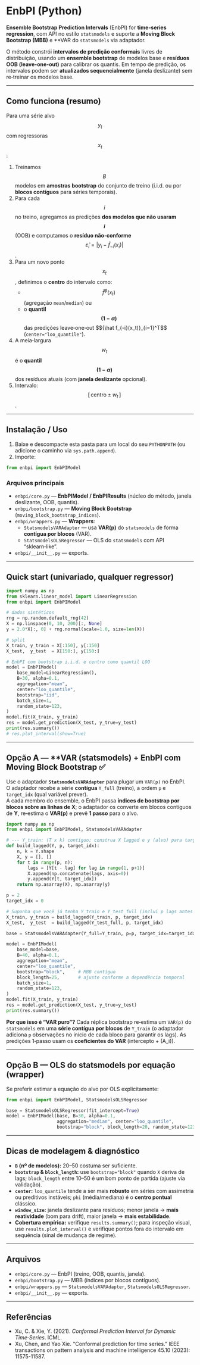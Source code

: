 # EnbPI (Python)

**Ensemble Bootstrap Prediction Intervals** (EnbPI) for **time‑series regression**, com API no estilo `statsmodels` e suporte a **Moving Block Bootstrap (MBB)** e **VAR do `statsmodels` via adaptador.

O método constrói **intervalos de predição conformais** livres de distribuição, usando um **ensemble bootstrap** de modelos base e **resíduos OOB (leave‑one‑out)** para calibrar os quantis. Em tempo de predição, os intervalos podem ser **atualizados sequencialmente** (janela deslizante) sem re‑treinar os modelos base.

---

## Como funciona (resumo)

Para uma série alvo $$y_t$$ com regressoras $$x_t$$:

1. Treinamos $$B$$ modelos em **amostras bootstrap** do conjunto de treino (i.i.d. ou por **blocos contíguos** para séries temporais).
2. Para cada $$i$$ no treino, agregamos as predições **dos modelos que não usaram $$i$$** (OOB) e computamos o **resíduo não‑conforme** $$\hat\varepsilon_i = \lvert y_i - \hat f_{-i}(x_i)\rvert$$.
3. Para um novo ponto $$x_t$$, definimos o **centro** do intervalo como:
   - $$\hat f^{\phi}(x_t)$$ (agregação `mean`/`median`) ou
   - o **quantil $$(1-\alpha)$$** das predições leave‑one‑out $${\hat f_{-i}(x_t)\}_{i=1}^T$$ (`center="loo_quantile"`).
4. A meia‑largura $$w_t$$ é o **quantil $$(1-\alpha)$$** dos resíduos atuais (com **janela deslizante** opcional).  
5. Intervalo: $$[\,\text{centro} \pm w_t\,]$$.

---

## Instalação / Uso

1) Baixe e descompacte esta pasta para um local do seu `PYTHONPATH` (ou adicione o caminho via `sys.path.append`).  
2) Importe:
```python
from enbpi import EnbPIModel
```

### Arquivos principais

- `enbpi/core.py` — **EnbPIModel / EnbPIResults** (núcleo do método, janela deslizante, OOB, quantis).
- `enbpi/bootstrap.py` — **Moving Block Bootstrap** (`moving_block_bootstrap_indices`).
- `enbpi/wrappers.py` — **Wrappers**:
  - `StatsmodelsVARAdapter` — usa **VAR(p)** do `statsmodels` de forma **contígua por blocos** (VAR).
  - `StatsmodelsOLSRegressor` — OLS do `statsmodels` com API “sklearn‑like”.
- `enbpi/__init__.py` — exports.

---

## Quick start (univariado, qualquer regressor)

```python
import numpy as np
from sklearn.linear_model import LinearRegression
from enbpi import EnbPIModel

# dados sintéticos
rng = np.random.default_rng(42)
X = np.linspace(0, 10, 200)[:, None]
y = 2.0*X[:, 0] + rng.normal(scale=1.0, size=len(X))

# split
X_train, y_train = X[:150], y[:150]
X_test,  y_test  = X[150:], y[150:]

# EnbPI com bootstrap i.i.d. e centro como quantil LOO
model = EnbPIModel(
    base_model=LinearRegression(),
    B=30, alpha=0.1,
    aggregation="mean",
    center="loo_quantile",
    bootstrap="iid",
    batch_size=1,
    random_state=123,
)
model.fit(X_train, y_train)
res = model.get_prediction(X_test, y_true=y_test)
print(res.summary())
# res.plot_interval(show=True)
```

---

## Opção A — **VAR (statsmodels) + EnbPI com **Moving Block Bootstrap** ✅

Use o adaptador **`StatsmodelsVARAdapter`** para plugar um `VAR(p)` no EnbPI.  
O adaptador recebe a série **contígua** `Y_full` (treino), a ordem `p` e `target_idx` (qual variável prever).  
A cada membro do ensemble, o EnbPI passa **índices de bootstrap por blocos sobre as linhas de X**; o adaptador os converte em blocos contíguos de **Y**, re‑estima o **VAR(p)** e prevê **1 passo** para o alvo.

```python
import numpy as np
from enbpi import EnbPIModel, StatsmodelsVARAdapter

# --- Y_train: (T x k) contíguo; construa X lagged e y (alvo) para target_idx ---
def build_lagged(Y, p, target_idx):
    n, k = Y.shape
    X, y = [], []
    for t in range(p, n):
        lags = [Y[t - lag] for lag in range(1, p+1)]
        X.append(np.concatenate(lags, axis=0))
        y.append(Y[t, target_idx])
    return np.asarray(X), np.asarray(y)

p = 2
target_idx = 0

# Suponha que você já tenha Y_train e Y_test_full (inclui p lags antes do 1º test)
X_train, y_train = build_lagged(Y_train, p, target_idx)
X_test,  y_test  = build_lagged(Y_test_full, p, target_idx)

base = StatsmodelsVARAdapter(Y_full=Y_train, p=p, target_idx=target_idx, trend='c')

model = EnbPIModel(
    base_model=base,
    B=40, alpha=0.1,
    aggregation="mean",
    center="loo_quantile",
    bootstrap="block",     # MBB contíguo
    block_length=25,       # ajuste conforme a dependência temporal
    batch_size=1,
    random_state=123,
)
model.fit(X_train, y_train)
res = model.get_prediction(X_test, y_true=y_test)
print(res.summary())
```

**Por que isso é “VAR puro”?** Cada réplica bootstrap re‑estima um `VAR(p)` do `statsmodels` em uma **série contígua por blocos** de `Y_train` (o adaptador adiciona `p` observações no início de cada bloco para garantir os lags). As predições 1‑passo usam os **coeficientes do VAR** (intercepto + \(A_i\)).

---

## Opção B — OLS do statsmodels por equação (wrapper)

Se preferir estimar a equação do alvo por OLS explicitamente:
```python
from enbpi import EnbPIModel, StatsmodelsOLSRegressor

base = StatsmodelsOLSRegressor(fit_intercept=True)
model = EnbPIModel(base, B=30, alpha=0.1,
                   aggregation="median", center="loo_quantile",
                   bootstrap="block", block_length=20, random_state=123)
```

---

## Dicas de modelagem & diagnóstico

- **`B` (nº de modelos):** 20–50 costuma ser suficiente.  
- **`bootstrap` & `block_length`:** use `bootstrap="block"` quando `X` deriva de lags; `block_length` entre 10–50 é um bom ponto de partida (ajuste via validação).  
- **`center`:** `loo_quantile` tende a ser mais **robusto** em séries com assimetria ou preditivos instáveis; `phi` (média/mediana) é o **centro pontual** clássico.  
- **`window_size`:** janela deslizante para resíduos; menor janela → **mais reatividade** (bom para drift), maior janela → **mais estabilidade**.  
- **Cobertura empírica:** verifique `results.summary()`; para inspeção visual, use `results.plot_interval()` e verifique pontos fora do intervalo em sequência (sinal de mudança de regime).

---

## Arquivos

- `enbpi/core.py` — EnbPI (treino, OOB, quantis, janela).  
- `enbpi/bootstrap.py` — MBB (índices por blocos contíguos).  
- `enbpi/wrappers.py` — `StatsmodelsVARAdapter`, `StatsmodelsOLSRegressor`.  
- `enbpi/__init__.py` — exports.

---

## Referências
- Xu, C. & Xie, Y. (2021). *Conformal Prediction Interval for Dynamic Time‑Series*. ICML.  
- Xu, Chen, and Yao Xie. "Conformal prediction for time series." IEEE transactions on pattern analysis and machine intelligence 45.10 (2023): 11575-11587. 

